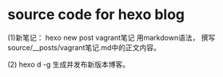 # source code for hexo blog


(1)新笔记： hexo new post vagrant笔记 用markdown语法， 撰写source/__posts/vagrant笔记.md中的正文内容。

(2) hexo d -g 生成并发布新版本博客。
